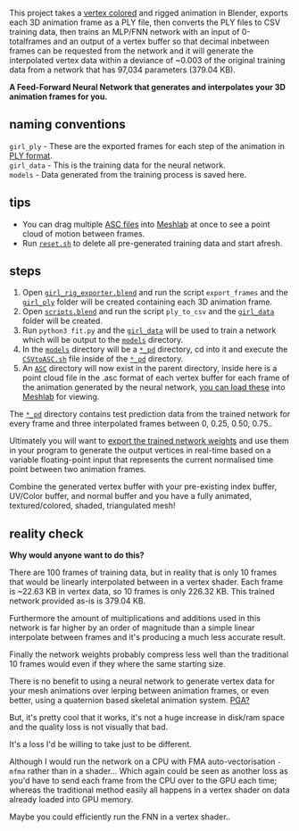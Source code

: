 This project takes a [vertex colored](https://github.com/VertexColor) and rigged animation in Blender, exports each 3D animation frame as a PLY file, then converts the PLY files to CSV training data, then trains an MLP/FNN network with an input of 0-totalframes and an output of a vertex buffer so that decimal inbetween frames can be requested from the network and it will generate the interpolated vertex data within a deviance of ~0.003 of the original training data from a network that has 97,034 parameters (379.04 KB).

**A Feed-Forward Neural Network that generates and interpolates your 3D animation frames for you.**

## naming conventions
`girl_ply` - These are the exported frames for each step of the animation in [PLY format](https://paulbourke.net/dataformats/ply/).\
`girl_data` - This is the training data for the neural network.\
`models` - Data generated from the training process is saved here.

## tips
- You can drag multiple [ASC files](models/ASC) into [Meshlab](https://www.meshlab.net/) at once to see a point cloud of motion between frames.
- Run [`reset.sh`](reset.sh) to delete all pre-generated training data and start afresh.

## steps
1. Open [`girl_rig_exporter.blend`](girl_rig_exporter.blend) and run the script `export_frames` and the [`girl_ply`](main/girl_ply) folder will be created containing each 3D animation frame.
2. Open [`scripts.blend`](scripts.blend) and run the script `ply_to_csv` and the [`girl_data`](main/girl_data) folder will be created.
3. Run `python3 fit.py` and the [`girl_data`](main/girl_data) will be used to train a network which will be output to the [`models`](models) directory.
4. In the [`models`](models) directory will be a [`*_pd`](models/tanh_adam_3_16_1_100_333_pd) directory, cd into it and execute the [`CSVtoASC.sh`](CSVtoASC.sh) file inside of the [`*_pd`](models/tanh_adam_3_16_1_100_333_pd) directory.
5. An [`ASC`](models/ASC) directory will now exist in the parent directory, inside here is a point cloud file in the .asc format of each vertex buffer
for each frame of the animation generated by the neural network, [you can load these](models/ASC) into [Meshlab](https://www.meshlab.net/) for viewing.

The [`*_pd`](models/tanh_adam_3_16_1_100_333_pd) directory contains test prediction data from the trained network for every frame and three interpolated frames between 0, 0.25, 0.50, 0.75..

Ultimately you will want to [export the trained network weights](models/girl_neural_tweening_layers.h) and use them in your program to generate the output vertices in real-time
based on a variable floating-point input that represents the current normalised time point between two animation frames.

Combine the generated vertex buffer with your pre-existing index buffer, UV/Color buffer, and normal buffer and you have a fully animated, textured/colored, shaded, triangulated mesh!

## reality check
**Why would anyone want to do this?**

There are 100 frames of training data, but in reality that is only 10 frames that would be linearly interpolated between in a vertex
shader. Each frame is ~22.63 KB in vertex data, so 10 frames is only 226.32 KB. This trained network provided as-is is 379.04 KB.

Furthermore the amount of multiplications and additions used in this network is far higher by an order of magnitude than a simple
linear interpolate between frames and it's producing a much less accurate result.

Finally the network weights probably compress less well than the traditional 10 frames would even if they where the same starting size.

There is no benefit to using a neural network to generate vertex data for your mesh animations over lerping between animation frames,
or even better, using a quaternion based skeletal animation system. [PGA?](https://enkimute.github.io/LookMaNoMatrices/)

But, it's pretty cool that it works, it's not a huge increase in disk/ram space and the quality loss is not visually that bad.

It's a loss I'd be willing to take just to be different.

Although I would run the network on a CPU with FMA auto-vectorisation `-mfma` rather than in a shader... Which again could be seen as another loss
as you'd have to send each frame from the CPU over to the GPU each time; whereas the traditional method easily all happens in a vertex shader
on data already loaded into GPU memory.

Maybe you could efficiently run the FNN in a vertex shader..
